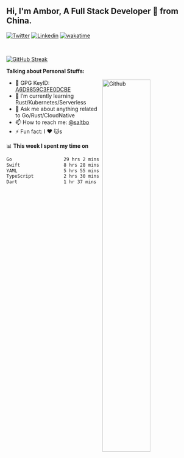 ## Hi, I'm Ambor, A Full Stack Developer 🚀 from China.

[![Twitter](https://img.shields.io/badge/-saltbo-1ca0f1?style=flat&logo=twitter&logoColor=white)](https://twitter.com/rdsaltbo)
[![Linkedin](https://img.shields.io/badge/-saltbo-blue?style=flat&logo=Linkedin&logoColor=white)](https://www.linkedin.com/in/saltbo/)
[![wakatime](https://wakatime.com/badge/user/f82b1c77-faab-48cd-aef5-a12c0aff104b.svg)](https://wakatime.com/@f82b1c77-faab-48cd-aef5-a12c0aff104b)

&nbsp;  

[![GitHub Streak](https://streak-stats.demolab.com/?user=saltbo&hide_border=true&date_format=M%20j%5B%2C%20Y%5D)](https://git.io/streak-stats)


**Talking about Personal Stuffs:**
<!-- Any image aligned to the right. Beware the width  -->
<img width="50%" align="right" alt="Github" src="https://raw.githubusercontent.com/saltbo/saltbo/master/images/git-header.svg" />

- 🤘 GPG KeyID: [A6D9859C3FE0DCBE](https://saltbo.cn/pgp_keys.asc)
- 🌱 I’m currently learning Rust/Kubernetes/Serverless
- 💬 Ask me about anything related to Go/Rust/CloudNative
- 📫 How to reach me: [@saltbo](https://t.me/saltbo)
- ⚡ Fun fact: I :heart: :cat:s


📊 **This week I spent my time on**
<!--START_SECTION:waka-->

```txt
Go                   29 hrs 2 mins   ██████████████░░░░░░░░░░░   55.95 %
Swift                8 hrs 28 mins   ████░░░░░░░░░░░░░░░░░░░░░   16.33 %
YAML                 5 hrs 55 mins   ███░░░░░░░░░░░░░░░░░░░░░░   11.42 %
TypeScript           2 hrs 30 mins   █▒░░░░░░░░░░░░░░░░░░░░░░░   04.82 %
Dart                 1 hr 37 mins    ▓░░░░░░░░░░░░░░░░░░░░░░░░   03.13 %
```

<!--END_SECTION:waka-->
